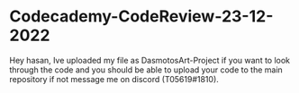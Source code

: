 # Codecademy-CodeReview-23-12-2022
Hey hasan,
Ive uploaded my file as DasmotosArt-Project if you want to look through the code and you should be able to upload your code to the main repository 
if not message me on discord (T05619#1810).
